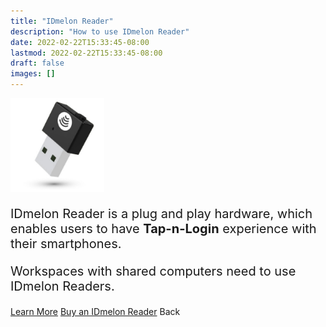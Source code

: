 ```yaml
---
title: "IDmelon Reader"
description: "How to use IDmelon Reader"
date: 2022-02-22T15:33:45-08:00
lastmod: 2022-02-22T15:33:45-08:00
draft: false
images: []
---
```


<img src='reader.png' class='d-block m-auto' width="150">

<p>IDmelon Reader is a plug and play hardware, which enables users to have <b>Tap-n-Login</b> experience with their smartphones.</p>
<p class='mb-6'>Workspaces with shared computers need to use IDmelon Readers.</p>

<div class='d-flex column flex-column mt-5'>
<a role="button" class="btn btn-primary btn-lg d-block mb-3" href="https://www.idmelon.com/idmelon-reader/">Learn More</a>
<a role="button" class="btn btn-primary btn-lg d-block mb-3" href="https://www.idmelon.com/pricing/">Buy an IDmelon Reader</a>
<a id="back" role="button" class="btn btn-primary btn-lg d-block mb-3">Back</a>
</div>

<style>@media (max-width: 480px) {.navbar, .footer { display: none; }}
h1{
    color : #4395ec;
}
p{
    font-size:20px;
}
li{
    font-size:20px;
}
</style>

<script>
    const btnQRCodeScan = document.getElementById('back')
    btnQRCodeScan.addEventListener('click', (ev) => {
      history.back();  
    });
</script>
